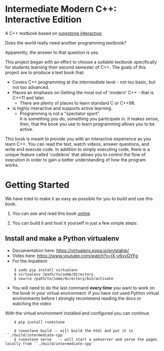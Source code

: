 # Intermediate Modern C++: Interactive Edition

A C++ textbook based on [runestone interactive](http://runestoneinteractive.org/build/html/index.html).

Does the world really need another programming textbook?

Apparently, the answer to that question is yes.

This project began with an effort to choose a suitable textbook specifically 
for students learning their second semester of C++.
The goals of this project are to produce a text book that:

* Covers C++ programming at the _intermediate_ level - not too basic, but not too advanced.
* Places an emphasis on Getting the most out of 'modern' C++ - that is C++11 and later.
  * There are plenty of places to learn standard C or C++98.
* Is highly interactive and supports active learning.
  * Programming is not a "spectator sport".  
    It is something you do, something you participate in. 
    It makes sense, then, that the book you use to learn programming allows you to be active.

This book is meant to provide you with an interactive experience as you learn C++.
You can read the text, watch videos, answer questions, and write and execute code.
In addition to simply executing code,
there is a unique feature called 'codelens' that allows you to control the
flow of execution in order to gain a better understanding of how the program
works.


# Getting Started

We have tried to make it as easy as possible for you to build and use this book.  

1. You can see and read this book [online](https://daveparillo.github.io/intermediate-cpp).

2.  You can build it and host it yourself in just a few simple steps:

## Install and make a Python virtualenv
 
* Documentation here:  https://virtualenv.pypa.io/en/stable/
* Video here:  https://www.youtube.com/watch?v=IX-v6yvGYFg
* For the impatient:

```
    $ sudo pip install virtualenv
    $ virtualenv /path/to/some/directory
    $ source /path/to/some/directory/bin/activate
```
     
* You will need to do the last command **every time** you want to work on the book in your virtual environment.
If you have not used Python virtual environments before I strongly recommend reading the docs or watching the video
 
With the virtual environment installed and configured you can continue.

```
    $ pip install runestone

    $ runestone build -- will build the html and put it in ``./build/intermediate-cpp``
    $ runestone serve   -- will start a webserver and serve the pages locally from ``./build/intermediate-cpp``

```

